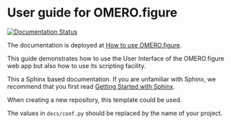 # User guide for OMERO.figure
[![Documentation Status](https://readthedocs.org/projects/omero-guide-figure/badge/?version=latest)](https://omero-guides.readthedocs.io/en/latest/figure/docs/index.html)

The documentation is deployed at [How to use OMERO.figure](https://omero-guides.readthedocs.io/en/latest/fiji/docs/index.html).

This guide demonstrates how to use the User Interface of the OMERO.figure web app but also
how to use its scripting facility.


This a Sphinx based documentation. 
If you are unfamiliar with Sphinx, we recommend that you first read 
[Getting Started with Sphinx](https://docs.readthedocs.io/en/stable/intro/getting-started-with-sphinx.html).

When creating a new repository, this template could be used.

The values in ``docs/conf.py`` should be replaced by the name of your project.
